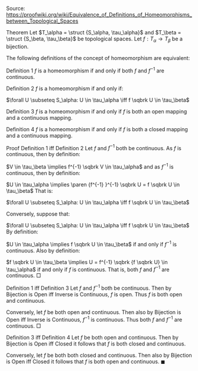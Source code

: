 # 

Source: https://proofwiki.org/wiki/Equivalence_of_Definitions_of_Homeomorphisms_between_Topological_Spaces



Theorem
Let $T_\alpha = \struct {S_\alpha, \tau_\alpha}$ and $T_\beta = \struct {S_\beta, \tau_\beta}$ be topological spaces.
Let $f: T_\alpha \to T_\beta$ be a bijection.

The following definitions of the concept of homeomorphism are equivalent:

Definition 1
$f$ is a homeomorphism if and only if both $f$ and $f^{-1}$ are continuous.


Definition 2
$f$ is a homeomorphism if and only if:

$\forall U \subseteq S_\alpha: U \in \tau_\alpha \iff f \sqbrk U \in \tau_\beta$


Definition 3
$f$ is a homeomorphism if and only if $f$ is both an open mapping and a continuous mapping.


Definition 4
$f$ is a homeomorphism if and only if $f$ is both a closed mapping and a continuous mapping.


Proof
Definition 1 iff Definition 2
Let $f$ and $f^{-1}$ both be continuous.
As $f$ is continuous, then by definition:

$V \in \tau_\beta \implies f^{-1} \sqbrk V \in \tau_\alpha$
and as $f^{-1}$ is continuous, then by definition:

$U \in \tau_\alpha \implies \paren {f^{-1} }^{-1} \sqbrk U = f \sqbrk U \in \tau_\beta$
That is:

$\forall U \subseteq S_\alpha: U \in \tau_\alpha \iff f \sqbrk U \in \tau_\beta$

Conversely, suppose that:

$\forall U \subseteq S_\alpha: U \in \tau_\alpha \iff f \sqbrk U \in \tau_\beta$
By definition:

$U \in \tau_\alpha \implies f \sqbrk U \in \tau_\beta$ if and only if $f^{-1}$ is continuous.
Also by definition:

$f \sqbrk U \in \tau_\beta \implies U = f^{-1} \sqbrk {f \sqbrk U} \in \tau_\alpha$ if and only if $f$ is continuous.
That is, both $f$ and $f^{-1}$ are continuous.
$\Box$


Definition 1 iff Definition 3
Let $f$ and $f^{-1}$ both be continuous.
Then by Bijection is Open iff Inverse is Continuous, $f$ is open.
Thus $f$ is both open and continuous.

Conversely, let $f$ be both open and continuous.
Then also by Bijection is Open iff Inverse is Continuous, $f^{-1}$ is continuous.
Thus both $f$ and $f^{-1}$ are continuous.
$\Box$


Definition 3 iff Definition 4
Let $f$ be both open and continuous.
Then by Bijection is Open iff Closed it follows that $f$ is both closed and continuous.

Conversely, let $f$ be both both closed and continuous.
Then also by Bijection is Open iff Closed it follows that $f$ is both open and continuous.
$\blacksquare$





